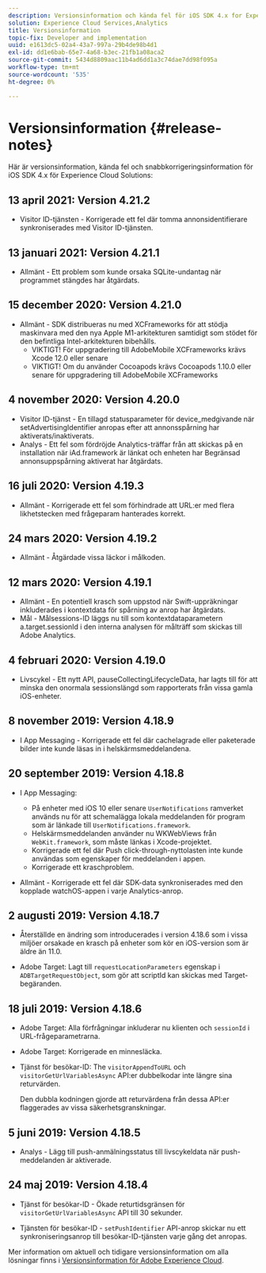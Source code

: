 ```yaml
---
description: Versionsinformation och kända fel för iOS SDK 4.x for Experience Cloud Solutions.
solution: Experience Cloud Services,Analytics
title: Versionsinformation
topic-fix: Developer and implementation
uuid: e1613dc5-02a4-43a7-997a-29b4de98b4d1
exl-id: dd1e6bab-65e7-4a68-b3ec-21fb1a08aca2
source-git-commit: 5434d8809aac11b4ad6dd1a3c74dae7dd98f095a
workflow-type: tm+mt
source-wordcount: '535'
ht-degree: 0%

---
```


# Versionsinformation {#release-notes}

Här är versionsinformation, kända fel och snabbkorrigeringsinformation för iOS SDK 4.x för Experience Cloud Solutions:

## 13 april 2021: Version 4.21.2

* Visitor ID-tjänsten - Korrigerade ett fel där tomma annonsidentifierare synkroniserades med Visitor ID-tjänsten.

## 13 januari 2021: Version 4.21.1

* Allmänt - Ett problem som kunde orsaka SQLite-undantag när programmet stängdes har åtgärdats.

## 15 december 2020: Version 4.21.0

* Allmänt - SDK distribueras nu med XCFrameworks för att stödja maskinvara med den nya Apple M1-arkitekturen samtidigt som stödet för den befintliga Intel-arkitekturen bibehålls.
   * VIKTIGT! För uppgradering till AdobeMobile XCFrameworks krävs Xcode 12.0 eller senare
   * VIKTIGT! Om du använder Cocoapods krävs Cocoapods 1.10.0 eller senare för uppgradering till AdobeMobile XCFrameworks

## 4 november 2020: Version 4.20.0

* Visitor ID-tjänst - En tillagd statusparameter för device_medgivande när setAdvertisingIdentifier anropas efter att annonsspårning har aktiverats/inaktiverats.
* Analys - Ett fel som fördröjde Analytics-träffar från att skickas på en installation när iAd.framework är länkat och enheten har Begränsad annonsuppspårning aktiverat har åtgärdats.

## 16 juli 2020: Version 4.19.3

* Allmänt - Korrigerade ett fel som förhindrade att URL:er med flera likhetstecken med frågeparam hanterades korrekt.

## 24 mars 2020: Version 4.19.2

* Allmänt - Åtgärdade vissa läckor i målkoden.

## 12 mars 2020: Version 4.19.1

* Allmänt - En potentiell krasch som uppstod när Swift-uppräkningar inkluderades i kontextdata för spårning av anrop har åtgärdats.
* Mål - Målsessions-ID läggs nu till som kontextdataparametern a.target.sessionId i den interna analysen för målträff som skickas till Adobe Analytics.

## 4 februari 2020: Version 4.19.0

* Livscykel - Ett nytt API, pauseCollectingLifecycleData, har lagts till för att minska den onormala sessionslängd som rapporterats från vissa gamla iOS-enheter.

## 8 november 2019: Version 4.18.9

* I App Messaging - Korrigerade ett fel där cachelagrade eller paketerade bilder inte kunde läsas in i helskärmsmeddelandena.

## 20 september 2019: Version 4.18.8

* I App Messaging:

   * På enheter med iOS 10 eller senare `UserNotifications` ramverket används nu för att schemalägga lokala meddelanden för program som är länkade till `UserNotifications.framework`.
   * Helskärmsmeddelanden använder nu WKWebViews från `WebKit.framework`, som måste länkas i Xcode-projektet.
   * Korrigerade ett fel där Push click-through-nyttolasten inte kunde användas som egenskaper för meddelanden i appen.
   * Korrigerade ett kraschproblem.

* Allmänt - Korrigerade ett fel där SDK-data synkroniserades med den kopplade watchOS-appen i varje Analytics-anrop.

## 2 augusti 2019: Version 4.18.7

* Återställde en ändring som introducerades i version 4.18.6 som i vissa miljöer orsakade en krasch på enheter som kör en iOS-version som är äldre än 11.0.

* Adobe Target: Lagt till `requestLocationParameters` egenskap i `ADBTargetRequestObject`, som gör att scriptId kan skickas med Target-begäranden.

## 18 juli 2019: Version 4.18.6

* Adobe Target: Alla förfrågningar inkluderar nu klienten och `sessionId` i URL-frågeparametrarna.
* Adobe Target: Korrigerade en minnesläcka.
* Tjänst för besökar-ID: The `visitorAppendToURL` och `visitorGetUrlVariablesAsync` API:er dubbelkodar inte längre sina returvärden.

   Den dubbla kodningen gjorde att returvärdena från dessa API:er flaggerades av vissa säkerhetsgranskningar.

## 5 juni 2019: Version 4.18.5

* Analys - Lägg till push-anmälningsstatus till livscykeldata när push-meddelanden är aktiverade.

## 24 maj 2019: Version 4.18.4

* Tjänst för besökar-ID - Ökade returtidsgränsen för
   `visitorGetUrlVariablesAsync` API till 30 sekunder.

* Tjänsten för besökar-ID - `setPushIdentifier` API-anrop skickar nu ett synkroniseringsanrop till besökar-ID-tjänsten varje gång det anropas.

Mer information om aktuell och tidigare versionsinformation om alla lösningar finns i [Versionsinformation för Adobe Experience Cloud](https://experienceleague.adobe.com/docs/release-notes/experience-cloud/current.html).
